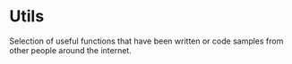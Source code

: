 # Utils
Selection of useful functions that have been written or code samples from other people around the internet.
